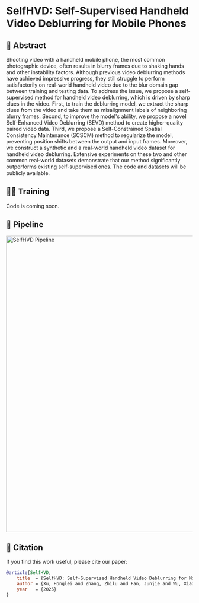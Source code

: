 # SelfHVD: Self-Supervised Handheld Video Deblurring for Mobile Phones

## 🧾 Abstract

Shooting video with a handheld mobile phone, the most common photographic device, often results in blurry frames due to shaking hands and other instability factors. Although previous video deblurring methods have achieved impressive progress, they still struggle to perform satisfactorily on real-world handheld video due to the blur domain gap between training and testing data. To address the issue, we propose a self-supervised method for handheld video deblurring, which is driven by sharp clues in the video. First, to train the deblurring model, we extract the sharp clues from the video and take them as misalignment labels of neighboring blurry frames. Second, to improve the model's ability, we propose a novel Self-Enhanced Video Deblurring (SEVD) method to create higher-quality paired video data. Third, we propose a Self-Constrained Spatial Consistency Maintenance (SCSCM) method to regularize the model, preventing position shifts between the output and input frames. Moreover, we construct a synthetic and a real-world handheld video dataset for handheld video deblurring. Extensive experiments on these two and other common real-world datasets demonstrate that our method significantly outperforms existing self-supervised ones. The code and datasets will be publicly available.

## 🏋️‍♂️ Training

Code is coming soon.

## 🧩 Pipeline

<img src="figs/pipeline.png" alt="SelfHVD Pipeline" width="800"/>

## 📄 Citation

If you find this work useful, please cite our paper:

```bibtex
@article{SelfHVD, 
    title  = {SelfHVD: Self-Supervised Handheld Video Deblurring for Mobile Phones}, 
    author = {Xu, Honglei and Zhang, Zhilu and Fan, Junjie and Wu, Xiaohe and Zuo, Wangmeng}, 
    year   = {2025}
}
